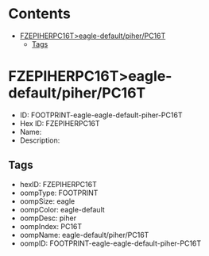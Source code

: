 



Contents
========

* [FZEPIHERPC16T>eagle-default/piher/PC16T](#fzepiherpc16teagle-defaultpiherpc16t)
	* [Tags](#tags)

# FZEPIHERPC16T>eagle-default/piher/PC16T

- ID: FOOTPRINT-eagle-eagle-default-piher-PC16T
- Hex ID: FZEPIHERPC16T
- Name: 
- Description: 

## Tags

- hexID: FZEPIHERPC16T
- oompType: FOOTPRINT
- oompSize: eagle
- oompColor: eagle-default
- oompDesc: piher
- oompIndex: PC16T
- oompName: eagle-default/piher/PC16T
- oompID: FOOTPRINT-eagle-eagle-default-piher-PC16T
